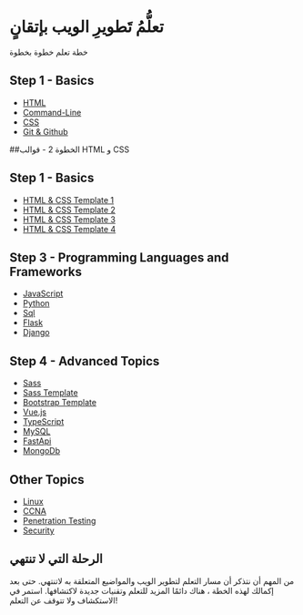 # تعلُّمُ تَطويرِ الويب بإتقانٍ
خطة تعلم خطوة بخطوة



## Step 1 - Basics
- [HTML](#html)
- [Command-Line](#line-command)
- [CSS](#css) 
- [Git & Github](#git--github)

##الخطوة 2 - قوالب HTML و CSS
## Step 1 - Basics
- [HTML & CSS Template 1](#html--css-template-1)
- [HTML & CSS Template 2](#html--css-template-2)
- [HTML & CSS Template 3](#html--css-template-3)
- [HTML & CSS Template 4](#html--css-template-4)

## Step 3 - Programming Languages and Frameworks
- [JavaScript](#javascript)
- [Python](#python)
- [Sql](#sql)
- [Flask](#flask)
- [Django](#django)

## Step 4 - Advanced Topics
- [Sass](#sass)
- [Sass Template](#sass-template)
- [Bootstrap Template](#bootstrap-template)
- [Vue.js](#vuejs)
- [TypeScript](#typescript)
- [MySQL](#mysql)
- [FastApi](#fastapi)
- [MongoDb](#MongoDb)

## Other Topics
- [Linux](#linux)
- [CCNA](#ccna)
- [Penetration Testing](#penetration-testing)
- [Security](#security)

## الرحلة التي لا تنتهي
من المهم أن نتذكر أن مسار التعلم لتطوير الويب والمواضيع المتعلقة به لاتنتهي. حتى بعد إكمالك لهذه الخطة ، هناك دائمًا المزيد للتعلم وتقنيات جديدة لاكتشافها. استمر في الاستكشاف ولا تتوقف عن التعلم!

